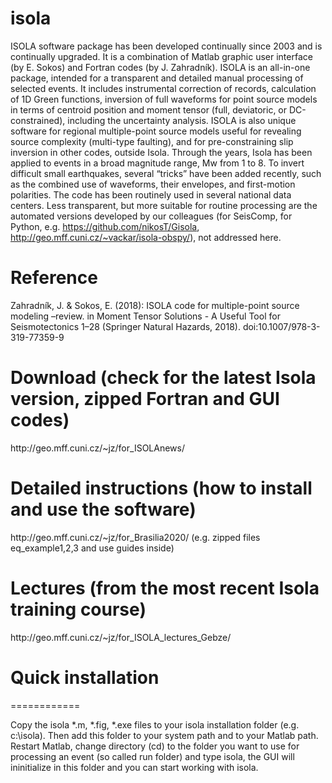 <h1> isola</h1>

ISOLA software package has been developed continually since 2003 and is continually upgraded. 
It is a combination of Matlab graphic user interface (by E. Sokos) and Fortran codes (by J. Zahradník). 
ISOLA is an all-in-one package, intended for a transparent and detailed manual processing of selected events.
It includes instrumental correction of records, calculation of 1D Green functions, inversion of full waveforms for
point source models in terms of centroid position and moment tensor (full, deviatoric, or DC-constrained), 
including the uncertainty analysis. ISOLA is also unique software for regional multiple-point source models useful for revealing source complexity (multi-type faulting),
and for pre-constraining slip inversion in other codes, outside Isola.
Through the years, Isola has been applied to events in a broad magnitude range, Mw from 1 to 8. 
To invert difficult small earthquakes, several “tricks” have been added recently, such as the combined use of waveforms, their envelopes,
and first-motion polarities. The code has been routinely used in several national data centers.
Less transparent, but more suitable for routine processing are the automated versions developed 
by our colleagues (for SeisComp, for Python, e.g. https://github.com/nikosT/Gisola, http://geo.mff.cuni.cz/~vackar/isola-obspy/), not addressed here.


<h1>Reference</h1>
Zahradník, J. & Sokos, E. (2018): ISOLA code for multiple-point source modeling –review. in Moment Tensor Solutions - A Useful Tool for Seismotectonics 1–28 (Springer Natural Hazards, 2018).
doi:10.1007/978-3-319-77359-9


<h1>Download  (check for the latest Isola version, zipped Fortran and GUI codes)</h1>
http://geo.mff.cuni.cz/~jz/for_ISOLAnews/


<h1>Detailed instructions (how to install and use the software)</h1>
http://geo.mff.cuni.cz/~jz/for_Brasilia2020/
(e.g. zipped files eq_example1,2,3 and use guides inside)


<h1>Lectures (from the most recent Isola training course)</h1>
http://geo.mff.cuni.cz/~jz/for_ISOLA_lectures_Gebze/


<h1>Quick installation</h1>
============

Copy the isola *.m, *.fig, *.exe files to your isola installation folder (e.g. c:\isola). Then add this folder to your system path and to your Matlab path. Restart Matlab, change directory (cd) to the folder you want to use for processing an event (so called run folder) and type isola, the GUI will ininitialize in this folder and you can start working with isola.


